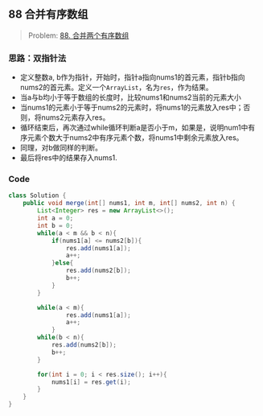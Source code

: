 ## 88 合并有序数组

> Problem: [88. 合并两个有序数组](https://leetcode.cn/problems/merge-sorted-array/description/)

### 思路：双指针法

- 定义整数a, b作为指针，开始时，指针a指向nums1的首元素，指针b指向nums2的首元素。定义一个`ArrayList`，名为`res`，作为结果。
- 当a与b均小于等于数组的长度时，比较nums1和nums2当前的元素大小
- 当nums1的元素小于等于nums2的元素时，将nums1的元素放入res中；否则，将nums2元素存入res。
- 循环结束后，再次通过while循环判断a是否小于m，如果是，说明num1中有序元素个数大于nums2中有序元素个数，将nums1中剩余元素放入res。
- 同理，对b做同样的判断。
- 最后将res中的结果存入nums1.

### Code

```java
class Solution {
    public void merge(int[] nums1, int m, int[] nums2, int n) {
        List<Integer> res = new ArrayList<>();
        int a = 0;
        int b = 0;
        while(a < m && b < n){
            if(nums1[a] <= nums2[b]){
                res.add(nums1[a]);
                a++;
            }else{
                res.add(nums2[b]);
                b++;
            }
        }

        while(a < m){
                res.add(nums1[a]);
                a++;
            }
        while(b < n){
            res.add(nums2[b]);
            b++;
        }

        for(int i = 0; i < res.size(); i++){
            nums1[i] = res.get(i);
        }
    }
}
```

